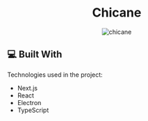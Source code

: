 <h1 align="center" id="title">Chicane</h1>

<p align="center"><img src="https://socialify.git.ci/iDCoded/Chicane/image?font=Raleway&amp;logo=https%3A%2F%2Fupload.wikimedia.org%2Fwikipedia%2Fcommons%2Fthumb%2F3%2F33%2FF1.svg%2F2880px-F1.svg.png%3F20210221014215&amp;name=1&amp;owner=1&amp;pattern=Signal&amp;theme=Dark" alt="chicane"></p>
  
<h2>💻 Built With</h2>

Technologies used in the project:

*   Next.js
*   React
*   Electron
*   TypeScript
